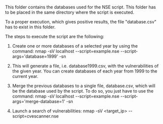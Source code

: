 This folder contains the databases used for the NSE script. This folder has to be placed in the same directory where the script is executed.

To a proper execution, which gives positive results, the file "database.csv" has to exist in this folder. 

The steps to execute the script are the following:

1) Create one or more databases of a selected year by using the command:
	nmap -sV localhost --script=example.nse --script-args='database=1999' -sn

2) This will generate a file, i.e. database1999.csv, with the vulnerabilities of the given year. You can create databases of each year from 1999 to the current year.

3) Merge the previous databases to a single file, database.csv, which will be the database used by the script. To do so, you just have to use the command:
	nmap -sV localhost --script=example.nse --script-args='merge-database=1' -sn

4) Launch a search of vulnerabilities:
	nmap -sV <target_ip> --script=cvescanner.nse
